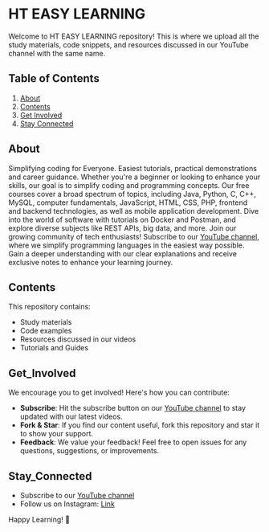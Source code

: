 # HT EASY LEARNING

Welcome to HT EASY LEARNING repository! This is where we upload all the study materials, code snippets, and resources discussed in our YouTube channel with the same name.

## Table of Contents
1. [About](#About)
2. [Contents](#Contents)
3. [Get Involved](#Get_Involved)
4. [Stay Connected](#Stay_Connected)

## About

Simplifying coding for Everyone. Easiest tutorials, practical demonstrations and career guidance.
Whether you're a beginner or looking to enhance your skills, our goal is to simplify coding and programming concepts. Our free courses cover a broad spectrum of topics, including Java, Python, C, C++, MySQL, computer fundamentals, JavaScript, HTML, CSS, PHP, frontend and backend technologies, as well as mobile application development. Dive into the world of software with tutorials on Docker and Postman, and explore diverse subjects like REST APIs, big data, and more.
Join our growing community of tech enthusiasts! Subscribe to our [YouTube channel](http://www.youtube.com/@HTEASYLEARNING), where we simplify programming languages in the easiest way possible. Gain a deeper understanding with our clear explanations and receive exclusive notes to enhance your learning journey.

## Contents

This repository contains:

- Study materials
- Code examples
- Resources discussed in our videos
- Tutorials and Guides

## Get_Involved

We encourage you to get involved! Here's how you can contribute:

- **Subscribe**: Hit the subscribe button on our [YouTube channel](http://www.youtube.com/@HTEASYLEARNING) to stay updated with our latest videos.
- **Fork & Star**: If you find our content useful, fork this repository and star it to show your support.
- **Feedback**: We value your feedback! Feel free to open issues for any questions, suggestions, or improvements.

## Stay_Connected

- Subscribe to our [YouTube channel](http://www.youtube.com/@HTEASYLEARNING)
- Follow us on Instagram: [Link](https://www.instagram.com/hteasylearning/)

Happy Learning! 🚀

